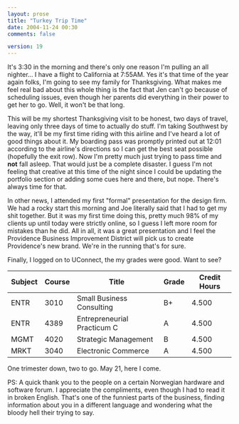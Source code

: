 ```yaml
---
layout: prose
title: "Turkey Trip Time"
date: 2004-11-24 00:30
comments: false

version: 19
---
```


It's 3:30 in the morning and there's only one reason I'm pulling an all nighter... I have a flight to California at 7:55AM. Yes it's that time of the year again folks, I'm going to see my family for Thanksgiving. What makes me feel real bad about this whole thing is the fact that Jen can't go because of scheduling issues, even though her parents did everything in their power to get her to go. Well, it won't be that long.

This will be my shortest Thanksgiving visit to be honest, two days of travel, leaving only three days of time to actually do stuff. I'm taking Southwest by the way, it'll be my first time riding with this airline and I've heard a lot of good things about it. My boarding pass was promptly printed out at 12:01 according to the airline's directions so I can get the best seat possible (hopefully the exit row). Now I'm pretty much just trying to pass time and **not** fall asleep. That would just be a complete disaster. I guess I'm not feeling that creative at this time of the night since I could be updating the portfolio section or adding some cues here and there, but nope. There's always time for that.

In other news, I attended my first "formal" presentation for the design firm. We had a rocky start this morning and Joe literally said that I had to get my shit together. But it was my first time doing this, pretty much 98% of my clients up until today were strictly online, so I guess I left more room for mistakes than he did. All in all, it was a great presentation and I feel the Providence Business Improvement District will pick us to create Providence's new brand. We're in the running that's for sure.

Finally, I logged on to UConnect, the my grades were good. Want to see?

| Subject | Course | Title                       | Grade | Credit Hours |
| ------- | ------ | --------------------------- | ----- | ------------ |
| ENTR    | 3010   | Small Business Consulting   | B+    | 4.500        |
| ENTR    | 4389   | Entrepreneurial Practicum C | A     | 4.500        |
| MGMT    | 4020   | Strategic Management        | B     | 4.500        |
| MRKT    | 3040   | Electronic Commerce         | A     | 4.500        |

One trimester down, two to go. May 21, here I come.

PS: A quick thank you to the people on a certain Norwegian hardware and software forum. I appreciate the compliments, even though I had to read it in broken English. That's one of the funniest parts of the business, finding information about you in a different language and wondering what the bloody hell their trying to say.

